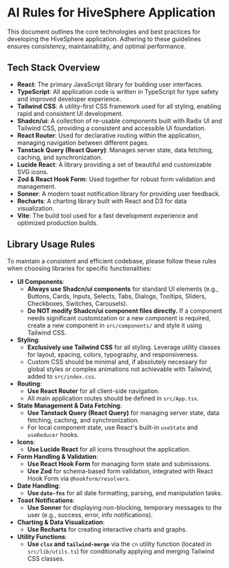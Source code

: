 # AI Rules for HiveSphere Application

This document outlines the core technologies and best practices for developing the HiveSphere application. Adhering to these guidelines ensures consistency, maintainability, and optimal performance.

## Tech Stack Overview

*   **React**: The primary JavaScript library for building user interfaces.
*   **TypeScript**: All application code is written in TypeScript for type safety and improved developer experience.
*   **Tailwind CSS**: A utility-first CSS framework used for all styling, enabling rapid and consistent UI development.
*   **Shadcn/ui**: A collection of re-usable components built with Radix UI and Tailwind CSS, providing a consistent and accessible UI foundation.
*   **React Router**: Used for declarative routing within the application, managing navigation between different pages.
*   **Tanstack Query (React Query)**: Manages server state, data fetching, caching, and synchronization.
*   **Lucide React**: A library providing a set of beautiful and customizable SVG icons.
*   **Zod & React Hook Form**: Used together for robust form validation and management.
*   **Sonner**: A modern toast notification library for providing user feedback.
*   **Recharts**: A charting library built with React and D3 for data visualization.
*   **Vite**: The build tool used for a fast development experience and optimized production builds.

## Library Usage Rules

To maintain a consistent and efficient codebase, please follow these rules when choosing libraries for specific functionalities:

*   **UI Components**:
    *   **Always use Shadcn/ui components** for standard UI elements (e.g., Buttons, Cards, Inputs, Selects, Tabs, Dialogs, Tooltips, Sliders, Checkboxes, Switches, Carousels).
    *   **Do NOT modify Shadcn/ui component files directly.** If a component needs significant customization or a new component is required, create a new component in `src/components/` and style it using Tailwind CSS.
*   **Styling**:
    *   **Exclusively use Tailwind CSS** for all styling. Leverage utility classes for layout, spacing, colors, typography, and responsiveness.
    *   Custom CSS should be minimal and, if absolutely necessary for global styles or complex animations not achievable with Tailwind, added to `src/index.css`.
*   **Routing**:
    *   **Use React Router** for all client-side navigation.
    *   All main application routes should be defined in `src/App.tsx`.
*   **State Management & Data Fetching**:
    *   **Use Tanstack Query (React Query)** for managing server state, data fetching, caching, and synchronization.
    *   For local component state, use React's built-in `useState` and `useReducer` hooks.
*   **Icons**:
    *   **Use Lucide React** for all icons throughout the application.
*   **Form Handling & Validation**:
    *   **Use React Hook Form** for managing form state and submissions.
    *   **Use Zod** for schema-based form validation, integrated with React Hook Form via `@hookform/resolvers`.
*   **Date Handling**:
    *   **Use `date-fns`** for all date formatting, parsing, and manipulation tasks.
*   **Toast Notifications**:
    *   **Use Sonner** for displaying non-blocking, temporary messages to the user (e.g., success, error, info notifications).
*   **Charting & Data Visualization**:
    *   **Use Recharts** for creating interactive charts and graphs.
*   **Utility Functions**:
    *   **Use `clsx` and `tailwind-merge`** via the `cn` utility function (located in `src/lib/utils.ts`) for conditionally applying and merging Tailwind CSS classes.